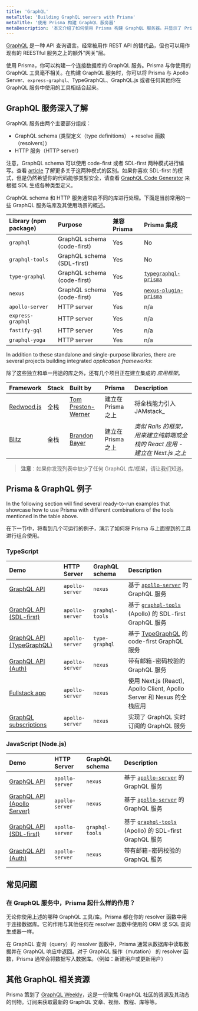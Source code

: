 ```yaml
---
title: 'GraphQL'
metaTitle: 'Building GraphQL servers with Prisma'
metaTitle: '使用 Prisma 构建 GraphQL 服务器'
metaDescription: '本文介绍了如何使用 Prisma 构建 GraphQL 服务器。并显示了 Prisma 是如何融入 GraphQL 生态的，同时提供了一些实际的例子'
---
```


<TopBlock>

[GraphQL](https://graphql.org/) 是一种 API 查询语言。经常被用作 REST API 的替代品，但也可以用作现有的 REESTful 服务之上的额外"网关"层。

使用 Prisma，你可以构建一个连接数据库的 GraphQL 服务。Prisma 与你使用的 GraphQL 工具毫不相关。在构建 GraphQL 服务时，你可以将 Prisma 与 Apollo Server、`express-graphql`、TypeGraphQL、GraphQL.js 或者任何其他你在 GraphQL 服务中使用的工具相结合起来。

</TopBlock>

## GraphQL 服务深入了解

GraphQL 服务由两个主要部分组成：

- GraphQL schema (类型定义（type definitions） + resolve 函数（resolvers）)
- HTTP 服务（HTTP server）

注意，GraphQL schema 可以使用 code-first 或者 SDL-first 两种模式进行编写。查看 [article](https://www.prisma.io/blog/the-problems-of-schema-first-graphql-development-x1mn4cb0tyl3/) 了解更多关于这两种模式的区别。如果你喜欢 SDL-first 的模式，但是仍然希望你的代码能够类型安全，请查看 [GraphQL Code Generator](https://graphql-code-generator.com/) 来根据 SDL 生成各种类型定义。

GraphQL schema 和 HTTP 服务通常由不同的库进行处理。下面是当前常用的一些 GraphQL 服务端库及其使用场景的概述。

| Library (npm package) | Purpose                     | 兼容 Prisma | Prisma 集成                                                        |
| :-------------------- | :-------------------------- | :--------------------- | :------------------------------------------------------------------------ |
| `graphql`             | GraphQL schema (code-first) | Yes                    | No                                                                        |
| `graphql-tools`       | GraphQL schema (SDL-first)  | Yes                    | No                                                                        |
| `type-graphql`        | GraphQL schema (code-first) | Yes                    | [`typegraphql-prisma`](https://www.npmjs.com/package/typegraphql-prisma)  |
| `nexus`               | GraphQL schema (code-first) | Yes                    | [`nexus-plugin-prisma`](https://nexusjs.org/docs/plugins/prisma/overview) |
| `apollo-server`       | HTTP server                 | Yes                    | n/a                                                                       |
| `express-graphql`     | HTTP server                 | Yes                    | n/a                                                                       |
| `fastify-gql`         | HTTP server                 | Yes                    | n/a                                                                       |
| `graphql-yoga`        | HTTP server                 | Yes                    | n/a                                                                       |

In addition to these standalone and single-purpose libraries, there are several projects building integrated _application frameworks_:

除了这些独立和单一用途的库之外，还有几个项目正在建立集成的 _应用框架_。

| Framework                                  | Stack     | Built by                                          | Prisma                 | Description                                                                      |
| :----------------------------------------- | :-------- | :------------------------------------------------ | :--------------------- | :------------------------------------------------------------------------------- |
| [Redwood.js](https://redwoodjs.com)        | 全栈 | [Tom Preston-Werner](https://github.com/mojombo/) | 建立在 Prisma 之上 | 将全栈能力引入 JAMstack_                                           |
| [Blitz](https://github.com/blitz-js/blitz) | 全栈 | [Brandon Bayer](https://github.com/flybayer)      | 建立在 Prisma 之上 | _类似 Rails 的框架，用来建立纯前端或全栈的 React 应用 - 建立在 Next.js 之上_ |

> **注意**：如果你发现列表中缺少了任何 GraphQL 库/框架，请让我们知道。

## Prisma & GraphQL 例子

In the following section will find several ready-to-run examples that showcase how to use Prisma with different combinations of the tools mentioned in the table above.

在下一节中，将看到几个可运行的例子，演示了如何将 Prisma 与上面提到的工具进行组合使用。

### TypeScript

| Demo                                                                                                              | HTTP Server     | GraphQL schema  | Description                                                                                                                     |
| :---------------------------------------------------------------------------------------------------------------- | :-------------- | :-------------- | :------------------------------------------------------------------------------------------------------------------------------ |
| [GraphQL API](https://github.com/prisma/prisma-examples/tree/latest/typescript/graphql)                           | `apollo-server` | `nexus`         | 基于 [`apollo-server`](https://www.apollographql.com/docs/apollo-server/) 的 GraphQL 服务                                    |
| [GraphQL API (SDL-first)](https://github.com/prisma/prisma-examples/tree/latest/typescript/graphql-sdl-first)     | `apollo-server` | `graphql-tools` | 基于 [`graphql-tools`](https://www.apollographql.com/docs/graphql-tools/) (Apollo) 的 SDL-first GraphQL 服务 |
| [GraphQL API (TypeGraphQL)](https://github.com/prisma/prisma-examples/tree/latest/typescript/graphql-typegraphql) | `apollo-server` | `type-graphql`  | 基于 [TypeGraphQL](https://typegraphql.com/) 的 code-first GraphQL 服务                                      |
| [GraphQL API (Auth)](https://github.com/prisma/prisma-examples/tree/latest/typescript/graphql-auth)               | `apollo-server` | `nexus`         | 带有邮箱-密码校验的 GraphQL 服务                                                                 |
| [Fullstack app](https://github.com/prisma/prisma-examples/tree/latest/typescript/graphql-nextjs)                  | `apollo-server` | `nexus`         | 使用 Next.js (React), Apollo Client, Apollo Server 和 Nexus 的全栈应用                                                      |
| [GraphQL subscriptions](https://github.com/prisma/prisma-examples/tree/latest/typescript/subscriptions-pubsub)    | `apollo-server` | `nexus`         | 实现了 GraphQL 实时订阅的 GraphQL 服务                                                                      |

### JavaScript (Node.js)

| Demo                                                                                                                  | HTTP Server     | GraphQL schema  | Description                                                                                                                     |
| :-------------------------------------------------------------------------------------------------------------------- | :-------------- | :-------------- | :------------------------------------------------------------------------------------------------------------------------------ |
| [GraphQL API](https://github.com/prisma/prisma-examples/tree/latest/javascript/graphql)                               | `apollo-server` | `nexus`         | 基于 [`apollo-server`](https://www.apollographql.com/docs/apollo-server/) 的 GraphQL 服务                                    |
| [GraphQL API (Apollo Server)](https://github.com/prisma/prisma-examples/tree/latest/javascript/graphql-apollo-server) | `apollo-server` | `nexus`         | 基于 [`apollo-server`](https://www.apollographql.com/docs/apollo-server/) 的 GraphQL 服务                                    |
| [GraphQL API (SDL-first)](https://github.com/prisma/prisma-examples/tree/latest/javascript/graphql-sdl-first)         | `apollo-server` | `graphql-tools` | 基于 [`graphql-tools`](https://www.apollographql.com/docs/graphql-tools/) (Apollo) 的 SDL-first GraphQL 服务 |
| [GraphQL API (Auth)](https://github.com/prisma/prisma-examples/tree/latest/javascript/graphql-auth)                   | `apollo-server` | `nexus`         | 带有邮箱-密码校验的 GraphQL 服务                                                             |
|                                                                                                                       |

## 常见问题

### 在 GraphQL 服务中，Prisma 起什么样的作用？

无论你使用上述的哪种 GraphQL 工具/库。Prisma 都在你的 resolver 函数中用于连接数据库。它的作用与其他任何在 resolver 函数中使用的 ORM 或 SQL 查询生成器一样。

在 GraphQL 查询（query）的 resolver 函数中，Prisma 通常从数据库中读取数据并在 GraphQL 响应中返回。对于 GraphQL 操作（mutation） 的 resolver 函数，Prisma 通常会将数据写入数据库。（例如：新建用户或更新用户）

## 其他 GraphQL 相关资源

Prisma 策划了 [GraphQL Weekly](https://www.graphqlweekly.com/)，这是一份聚焦 GraphQL 社区的资源及其动态的刊物。订阅来获取最新的 GraphQL 文章、视频、教程、库等等。
